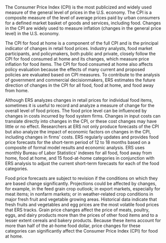 The Consumer Price Index (CPI) is the most publicized and widely used measure of the general level of prices in the U.S. economy. The CPI is a composite measure of the level of average prices paid by urban consumers for a defined market basket of goods and services, including food. Changes in the CPI are widely used to measure inflation (changes in the general price level) in the U.S. economy.

The CPI for food at home is a component of the full CPI and is the principal indicator of changes in retail food prices. Industry analysts, food market participants, and policymakers, both public and private, closely follow the CPI for food consumed at home and its changes, which measure price inflation for food items. The CPI for food consumed at home also affects policy evaluation because the effects of many current and proposed policies are evaluated based on CPI measures. To contribute to the analysis of government and commercial decisionmakers, ERS estimates the future direction of changes in the CPI for all food, food at home, and food away from home.

Although ERS analyzes changes in retail prices for individual food items, sometimes it is useful to record and analyze a measure of change for the overall level of food prices. The food price level can be influenced by changes in costs incurred by food system firms. Changes in input costs can translate directly into changes in the CPI, or these cost changes may have little or no effect. Researchers at ERS not only produce forecasts of the CPI but also analyze the impact of economic factors on changes in the CPI, including changes in firms' costs. ERS regularly updates and provides food price forecasts for the short-term period of 12 to 18 months based on a composite of formal model results and economic analysis. ERS uses monthly Bureau of Labor Statistics' indexes for all food, food away from home, food at home, and 15 food-at-home categories in conjunction with ERS analysis to adjust the current short-term forecasts for each of the food categories.


Food price forecasts are subject to revision if the conditions on which they are based change significantly. Projections could be affected by changes, for example, in the feed grain crop outlook; in export markets, especially for meat items; in nonfarm markets; or in weather-related crop conditions in major fresh fruit and vegetable growing areas. Historical data indicate that fresh fruits and vegetables and egg prices are the most volatile food prices that ERS tracks. Grain price changes affect the price of meats, poultry, eggs, and dairy products more than the prices of other food items and to a lesser extent cereals and bakery products. Because these items account for more than half of the at-home food dollar, price changes for these categories can significantly affect the Consumer Price Index (CPI) for food at home.
